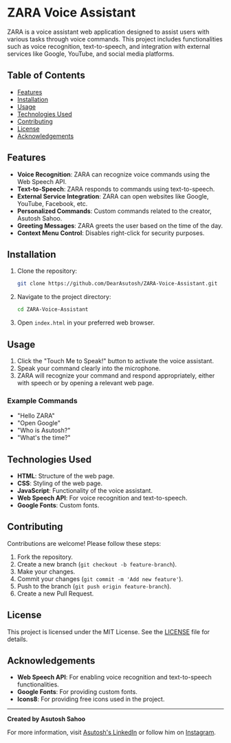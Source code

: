 # ZARA Voice Assistant

ZARA is a voice assistant web application designed to assist users with various tasks through voice commands. This project includes functionalities such as voice recognition, text-to-speech, and integration with external services like Google, YouTube, and social media platforms.

## Table of Contents

- [Features](#features)
- [Installation](#installation)
- [Usage](#usage)
- [Technologies Used](#technologies-used)
- [Contributing](#contributing)
- [License](#license)
- [Acknowledgements](#acknowledgements)

## Features

- **Voice Recognition**: ZARA can recognize voice commands using the Web Speech API.
- **Text-to-Speech**: ZARA responds to commands using text-to-speech.
- **External Service Integration**: ZARA can open websites like Google, YouTube, Facebook, etc.
- **Personalized Commands**: Custom commands related to the creator, Asutosh Sahoo.
- **Greeting Messages**: ZARA greets the user based on the time of the day.
- **Context Menu Control**: Disables right-click for security purposes.

## Installation

1. Clone the repository:
    ```bash
    git clone https://github.com/DearAsutosh/ZARA-Voice-Assistant.git
    ```
2. Navigate to the project directory:
    ```bash
    cd ZARA-Voice-Assistant
    ```
3. Open `index.html` in your preferred web browser.

## Usage

1. Click the "Touch Me to Speak!" button to activate the voice assistant.
2. Speak your command clearly into the microphone.
3. ZARA will recognize your command and respond appropriately, either with speech or by opening a relevant web page.

### Example Commands

- "Hello ZARA"
- "Open Google"
- "Who is Asutosh?"
- "What's the time?"

## Technologies Used

- **HTML**: Structure of the web page.
- **CSS**: Styling of the web page.
- **JavaScript**: Functionality of the voice assistant.
- **Web Speech API**: For voice recognition and text-to-speech.
- **Google Fonts**: Custom fonts.

## Contributing

Contributions are welcome! Please follow these steps:

1. Fork the repository.
2. Create a new branch (`git checkout -b feature-branch`).
3. Make your changes.
4. Commit your changes (`git commit -m 'Add new feature'`).
5. Push to the branch (`git push origin feature-branch`).
6. Create a new Pull Request.

## License

This project is licensed under the MIT License. See the [LICENSE](LICENSE) file for details.

## Acknowledgements

- **Web Speech API**: For enabling voice recognition and text-to-speech functionalities.
- **Google Fonts**: For providing custom fonts.
- **Icons8**: For providing free icons used in the project.

---

**Created by Asutosh Sahoo**

For more information, visit [Asutosh's LinkedIn](https://www.linkedin.com/in/asutoshsahoo/) or follow him on [Instagram](https://www.instagram.com/dear_asutosh/).
